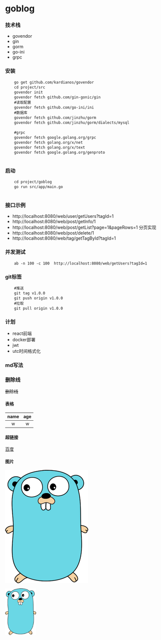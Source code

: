 # goblog

### 技术栈

* govendor
* gin 
* gorm 
* go-ini
* grpc

### 安装
```
    go get github.com/kardianos/govendor
    cd project/src
    govendor init
    govendor fetch github.com/gin-gonic/gin
    #读取配置
    govendor fetch github.com/go-ini/ini
    #数据库
    govendor fetch github.com/jinzhu/gorm
    govendor fetch github.com/jinzhu/gorm/dialects/mysql
    
    #grpc
    govendor fetch google.golang.org/grpc
    govendor fetch golang.org/x/net
    govendor fetch golang.org/x/text
    govendor fetch google.golang.org/genproto
    
```

### 启动
```
    cd project/goblog
    go run src/app/main.go
    
```

### 接口示例

* http://localhost:8080/web/user/getUsers?tagId=1
* http://localhost:8080/web/post/getInfo/1
* http://localhost:8080/web/post/getList?page=1&pageRows=1 分页实现
* http://localhost:8080/web/post/delete/1
* http://localhost:8080/web/tag/getTagById?tagId=1

### 并发测试

``` 
    ab -n 100 -c 100  http://localhost:8080/web/getUsers?tagId=1
```

### git标签
``` 
    #推送
    git tag v1.0.0
    git push origin v1.0.0
    #拉取
    git pull origin v1.0.0
```



### 计划

* react前端
* docker部署
* jwt
* utc时间格式化


### md写法

### 删除线

~~删除线~~

#### 表格

| name | age |
| :----: | :----:|
| w | w |

#### 超链接

[百度]:http://www.baidu.com 

[百度]


#### 图片

![image](https://github.com/wangkeya/goblog/blob/master/go.png)

<img src="https://github.com/wangkeya/goblog/blob/master/go.png" width = "100" height = "150" div align="left" />



